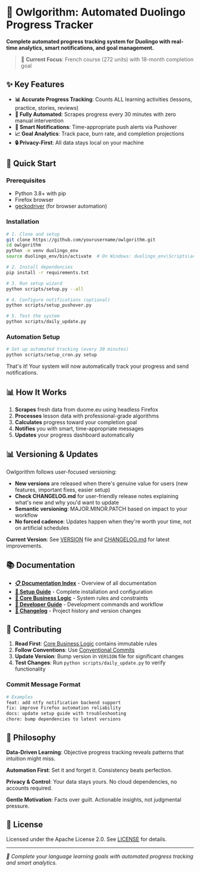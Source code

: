 # 🦉 Owlgorithm: Automated Duolingo Progress Tracker

**Complete automated progress tracking system for Duolingo with real-time analytics, smart notifications, and goal management.**

> 🎯 **Current Focus**: French course (272 units) with 18-month completion goal

## ✨ Key Features

- **📊 Accurate Progress Tracking**: Counts ALL learning activities (lessons, practice, stories, reviews)
- **🤖 Fully Automated**: Scrapes progress every 30 minutes with zero manual intervention
- **📱 Smart Notifications**: Time-appropriate push alerts via Pushover
- **📈 Goal Analytics**: Track pace, burn rate, and completion projections
- **🔒 Privacy-First**: All data stays local on your machine

## 🚀 Quick Start

### Prerequisites
- Python 3.8+ with pip
- Firefox browser
- [geckodriver](https://github.com/mozilla/geckodriver/releases) (for browser automation)

### Installation
```bash
# 1. Clone and setup
git clone https://github.com/yourusername/owlgorithm.git
cd owlgorithm
python -m venv duolingo_env
source duolingo_env/bin/activate  # On Windows: duolingo_env\Scripts\activate

# 2. Install dependencies
pip install -r requirements.txt

# 3. Run setup wizard
python scripts/setup.py --all

# 4. Configure notifications (optional)
python scripts/setup_pushover.py

# 5. Test the system
python scripts/daily_update.py
```

### Automation Setup
```bash
# Set up automated tracking (every 30 minutes)
python scripts/setup_cron.py setup
```

That's it! Your system will now automatically track your progress and send notifications.

## 📊 How It Works

1. **Scrapes** fresh data from duome.eu using headless Firefox
2. **Processes** lesson data with professional-grade algorithms
3. **Calculates** progress toward your completion goal
4. **Notifies** you with smart, time-appropriate messages
5. **Updates** your progress dashboard automatically

## 📊 Versioning & Updates

Owlgorithm follows user-focused versioning:

- **New versions** are released when there's genuine value for users (new features, important fixes, easier setup)
- **Check CHANGELOG.md** for user-friendly release notes explaining what's new and why you'd want to update
- **Semantic versioning**: MAJOR.MINOR.PATCH based on impact to your workflow
- **No forced cadence**: Updates happen when they're worth your time, not on artificial schedules

**Current Version**: See [VERSION](VERSION) file and [CHANGELOG.md](CHANGELOG.md) for latest improvements.

## 📚 Documentation

- **[📋 Documentation Index](docs/README.md)** - Overview of all documentation
- **[🚀 Setup Guide](docs/setup.md)** - Complete installation and configuration
- **[🚨 Core Business Logic](docs/core-business-logic.md)** - System rules and constraints
- **[🔧 Developer Guide](docs/claude.md)** - Development commands and workflow
- **[📝 Changelog](docs/changelog.md)** - Project history and version changes

## 🤝 Contributing

1. **Read First**: [Core Business Logic](docs/core-business-logic.md) contains immutable rules
2. **Follow Conventions**: Use [Conventional Commits](https://www.conventionalcommits.org/)
3. **Update Version**: Bump version in `VERSION` file for significant changes
4. **Test Changes**: Run `python scripts/daily_update.py` to verify functionality

### Commit Message Format
```bash
# Examples
feat: add ntfy notification backend support
fix: improve Firefox automation reliability  
docs: update setup guide with troubleshooting
chore: bump dependencies to latest versions
```

## 🎯 Philosophy

**Data-Driven Learning**: Objective progress tracking reveals patterns that intuition might miss.

**Automation First**: Set it and forget it. Consistency beats perfection.

**Privacy & Control**: Your data stays yours. No cloud dependencies, no accounts required.

**Gentle Motivation**: Facts over guilt. Actionable insights, not judgmental pressure.

## 📜 License

Licensed under the Apache License 2.0. See [LICENSE](LICENSE) for details.

---

*🎯 Complete your language learning goals with automated progress tracking and smart analytics.*